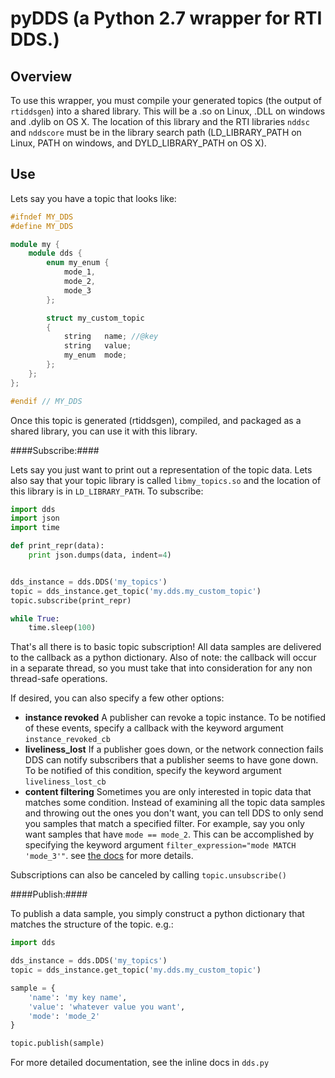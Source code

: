 pyDDS (a Python 2.7 wrapper for RTI DDS.)
=========================================

Overview
--------

To use this wrapper, you must compile your generated topics (the output of
`rtiddsgen`) into a shared library. This will be a .so on Linux, .DLL on windows
and .dylib on OS X. The location of this library and the RTI libraries `nddsc`
and `nddscore` must be in the library search path (LD_LIBRARY_PATH on Linux,
PATH on windows, and DYLD_LIBRARY_PATH on OS X).

Use
---

Lets say you have a topic that looks like:

```C++
#ifndef MY_DDS
#define MY_DDS

module my {
    module dds {
        enum my_enum {
            mode_1,
            mode_2,
            mode_3
        };

        struct my_custom_topic
        {
            string   name; //@key
            string   value;
            my_enum  mode;
        };
    };
};

#endif // MY_DDS
```

Once this topic is generated (rtiddsgen), compiled, and packaged as a shared
library, you can use it with this library.

####Subscribe:####

Lets say you just want to print out a representation of the topic data. Lets
also say that your topic library is called `libmy_topics.so` and the location
of this library is in `LD_LIBRARY_PATH`. To subscribe:

```python
import dds
import json
import time

def print_repr(data):
    print json.dumps(data, indent=4)


dds_instance = dds.DDS('my_topics')
topic = dds_instance.get_topic('my.dds.my_custom_topic')
topic.subscribe(print_repr)

while True:
    time.sleep(100)
```

That's all there is to basic topic subscription! All data samples are delivered
to the callback as a python dictionary. Also of note: the callback will occur in
a separate thread, so you must take that into consideration for any non thread-safe
operations.

If desired, you can also specify a few other options:

 - **instance revoked** A publisher can revoke a topic instance. To be notified
   of these events, specify a callback with the keyword argument `instance_revoked_cb`
 - **liveliness_lost** If a publisher goes down, or the network connection fails
   DDS can notify subscribers that a publisher seems to have gone down. To be
   notified of this condition, specify the keyword argument `liveliness_lost_cb`
 - **content filtering** Sometimes you are only interested in topic data that
   matches some condition. Instead of examining all the topic data samples and
   throwing out the ones you don't want, you can tell DDS to only send you samples
   that match a specified filter. For example, say you only want samples that
   have `mode == mode_2`. This can be accomplished by specifying the keyword
   argument `filter_expression="mode MATCH 'mode_3'"`. see [the docs](https://community.rti.com/static/documentation/connext-dds/5.2.0/doc/manuals/connext_dds/html_files/RTI_ConnextDDS_CoreLibraries_UsersManual/Content/UsersManual/SQL_Filter_Expression_Notation.htm)
   for more details.

Subscriptions can also be canceled by calling `topic.unsubscribe()`

####Publish:####

To publish a data sample, you simply construct a python dictionary that matches
the structure of the topic. e.g.:

```python
import dds

dds_instance = dds.DDS('my_topics')
topic = dds_instance.get_topic('my.dds.my_custom_topic')

sample = {
    'name': 'my key name',
    'value': 'whatever value you want',
    'mode': 'mode_2'
}

topic.publish(sample)
```

For more detailed documentation, see the inline docs in `dds.py`
